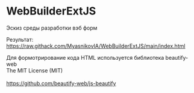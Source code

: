 # WebBuilderExtJS

Эскиз среды разработки вэб форм

Результат: 
https://raw.githack.com/MyasnikovIA/WebBuilderExtJS/main/index.html
<!--
https://raw.githack.com/
-->

Для формотрирование кода HTML используется библиотека 
beautify-web
<br/>The MIT License (MIT)  
<br/>https://github.com/beautify-web/js-beautify
